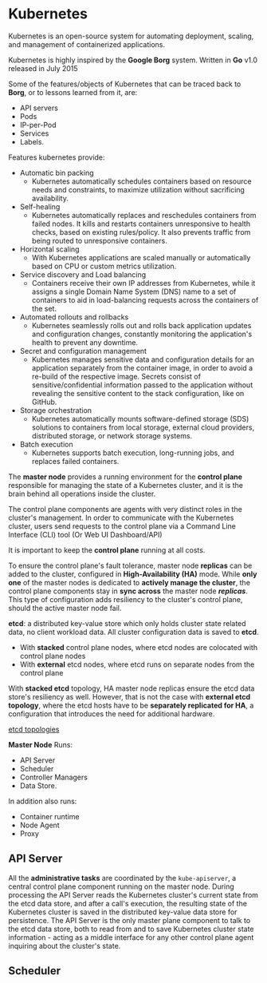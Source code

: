 # Kubernetes 

Kubernetes is an open-source system for automating deployment, scaling, and management of containerized applications.

Kubernetes is highly inspired by the **Google Borg** system.
Written in **Go**
v1.0 released in July 2015

Some of the features/objects of Kubernetes that can be traced back to **Borg**, or to lessons learned from it, are:

- API servers
- Pods
- IP-per-Pod
- Services
- Labels.

Features kubernetes provide:

- Automatic bin packing
  - Kubernetes automatically schedules containers based on resource needs and constraints, to maximize utilization without sacrificing availability.
- Self-healing
  - Kubernetes automatically replaces and reschedules containers from failed nodes. It kills and restarts containers unresponsive to health checks, based on existing rules/policy. It also prevents traffic from being routed to unresponsive containers.
- Horizontal scaling
  - With Kubernetes applications are scaled manually or automatically based on CPU or custom metrics utilization.
- Service discovery and Load balancing
  - Containers receive their own IP addresses from Kubernetes, while it assigns a single Domain Name System (DNS) name to a set of containers to aid in load-balancing requests across the containers of the set.
- Automated rollouts and rollbacks
  - Kubernetes seamlessly rolls out and rolls back application updates and configuration changes, constantly monitoring the application's health to prevent any downtime.
- Secret and configuration management
  - Kubernetes manages sensitive data and configuration details for an application separately from the container image, in order to avoid a re-build of the respective image. Secrets consist of sensitive/confidential information passed to the application without revealing the sensitive content to the stack configuration, like on GitHub.
- Storage orchestration
  - Kubernetes automatically mounts software-defined storage (SDS) solutions to containers from local storage, external cloud providers, distributed storage, or network storage systems.
- Batch execution
  - Kubernetes supports batch execution, long-running jobs, and replaces failed containers.


The **master node** provides a running environment for the **control plane** responsible for managing the state of a Kubernetes cluster, and it is the brain behind all operations inside the cluster.

The control plane components are agents with very distinct roles in the cluster's management.
In order to communicate with the Kubernetes cluster, users send requests to the control plane via a Command Line Interface (CLI) tool (Or Web UI Dashboard/API)

It is important to keep the **control plane** running at all costs.

To ensure the control plane's fault tolerance, master node **replicas** can be added to the cluster,
configured in **High-Availability (HA)** mode. While **only one** of the master nodes is dedicated to **actively manage the cluster**, the control plane components stay in **sync across**  the master node ***replicas***.
This type of configuration adds resiliency to the cluster's control plane, should the active master node fail.

**etcd**: a distributed key-value store which only holds cluster state related data, no client workload data.
All cluster configuration data is saved to **etcd**. 

- With **stacked** control plane nodes, where etcd nodes are colocated with control plane nodes
- With **external** etcd nodes, where etcd runs on separate nodes from the control plane

With **stacked etcd** topology, HA master node replicas ensure the etcd data store's resiliency as well. However, that is not the case with **external etcd topology**, where the etcd hosts have to be **separately replicated for HA**, a configuration that introduces the need for additional hardware.

[etcd topologies](https://kubernetes.io/docs/setup/production-environment/tools/kubeadm/ha-topology/#stacked-etcd-topology)

**Master Node**
Runs:
- API Server
- Scheduler
- Controller Managers
- Data Store.

In addition also runs:
- Container runtime
- Node Agent
- Proxy


## API Server

All the **administrative tasks** are coordinated by the `kube-apiserver`, a central control plane component running on the master node.
During processing the API Server reads the Kubernetes cluster's current state from the etcd data store, and after a call's execution, the resulting state of the Kubernetes cluster is saved in the distributed key-value data store for persistence. The API Server is the only master plane component to talk to the etcd data store, both to read from and to save Kubernetes cluster state information - acting as a middle interface for any other control plane agent inquiring about the cluster's state.

## Scheduler
